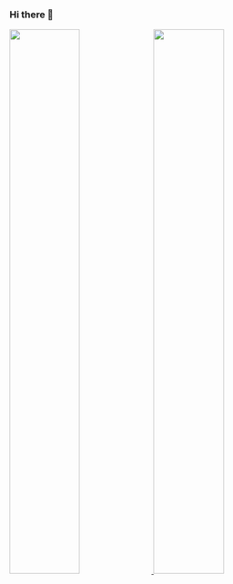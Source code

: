 ### Hi there 👋

<p align="left">
  <a href="https://abhigyantrips.dev/">
  <img width="49.5%" src="https://github-readme-stats.vercel.app/api?username=revdonz&show_icons=true&theme=nord&hide_border=true" />
    <img width="49.5%" src="https://github-readme-streak-stats.herokuapp.com/?user=revdonz&theme=nord&hide_border=true" />
  </a>
</p>

<!--
**RevDonz/RevDonz** is a ✨ _special_ ✨ repository because its `README.md` (this file) appears on your GitHub profile.

Here are some ideas to get you started:

- 🔭 I’m currently working on ...
- 🌱 I’m currently learning ...
- 👯 I’m looking to collaborate on ...
- 🤔 I’m looking for help with ...
- 💬 Ask me about ...
- 📫 How to reach me: ...
- 😄 Pronouns: ...
- ⚡ Fun fact: ...
-->
